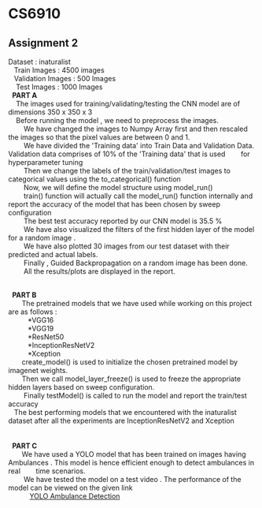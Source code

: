 # CS6910

## Assignment 2
Dataset : inaturalist 
<br />&nbsp; &nbsp;Train Images : 4500 images 
<br />&nbsp; &nbsp;Validation Images : 500 Images
<br />&nbsp; &nbsp; Test Images : 1000 Images
<br />&nbsp; **PART A** &nbsp; &nbsp;
<br />&nbsp; &nbsp; The images used for training/validating/testing the CNN model are of dimensions 350 x 350 x 3
<br />&nbsp; &nbsp; Before running the model , we need to preprocess the images.
<br />&nbsp; &nbsp; &nbsp; &nbsp; We have changed the images to Numpy Array first and then rescaled the images so that the pixel values are between 0 and 1.
<br />&nbsp; &nbsp; &nbsp; &nbsp; We have divided the 'Training data' into Train Data and Validation Data. Validation data comprises of 10% of the 'Training data' that is used &nbsp; &nbsp; &nbsp; &nbsp;for hyperparameter tuning
<br />&nbsp; &nbsp; &nbsp; &nbsp; Then we change the labels of the train/validation/test images to categorical values using the to_categorical() function
<br />&nbsp; &nbsp; &nbsp; &nbsp; Now, we will define the model structure using model_run()
<br />&nbsp; &nbsp; &nbsp; &nbsp; train() function will actually call the model_run() function internally and report the accuracy of the model that has been chosen by sweep &nbsp; &nbsp; &nbsp; &nbsp; configuration
<br />&nbsp; &nbsp; &nbsp; &nbsp; The best test accuracy reported by our CNN model is 35.5 %
<br />&nbsp; &nbsp; &nbsp; &nbsp; We have also visualized the filters of the first hidden layer of the model for a random image . 
<br />&nbsp; &nbsp; &nbsp; &nbsp; We have also plotted 30 images from our test dataset with their predicted and actual labels.
<br />&nbsp; &nbsp; &nbsp; &nbsp; Finally , Guided Backpropagation on a random image has been done. 
<br />&nbsp; &nbsp; &nbsp; &nbsp; All the results/plots are displayed in the report.

<br />&nbsp; **PART B** &nbsp; &nbsp;
<br />&nbsp; &nbsp; &nbsp; &nbsp;The pretrained models that we have used while working on this project are as follows :
<br />&nbsp; &nbsp; &nbsp; &nbsp;&nbsp;&nbsp; *VGG16
<br />&nbsp; &nbsp; &nbsp; &nbsp;&nbsp;&nbsp; *VGG19
<br />&nbsp; &nbsp; &nbsp; &nbsp;&nbsp;&nbsp; *ResNet50
<br />&nbsp; &nbsp; &nbsp; &nbsp;&nbsp;&nbsp; *InceptionResNetV2
<br />&nbsp; &nbsp; &nbsp; &nbsp;&nbsp;&nbsp; *Xception
<br />&nbsp; &nbsp; &nbsp; &nbsp;create_model() is used to initialize the chosen pretrained model by imagenet weights. 
<br />&nbsp; &nbsp; &nbsp; &nbsp;Then we call model_layer_freeze() is used to freeze the appropriate hidden layers based on sweep configuration.
<br />&nbsp; &nbsp; &nbsp; &nbsp; Finally testModel() is called to run the model and report the train/test accuracy 
<br />&nbsp; &nbsp;The best performing models that we encountered with the inaturalist dataset after all the experiments are InceptionResNetV2 and Xception
<br /><br /><br />&nbsp; **PART C** &nbsp; &nbsp;
<br />&nbsp; &nbsp; &nbsp; &nbsp;We have used a YOLO model that has been trained on images having Ambulances . This model is hence efficient enough to detect ambulances in real &nbsp; &nbsp; &nbsp; &nbsp;time scenarios.
<br />&nbsp; &nbsp; &nbsp; &nbsp; We have tested the model on a test video . The performance of the model can be viewed on the given link 
<br />&nbsp; &nbsp; &nbsp; &nbsp; &nbsp; &nbsp;[YOLO Ambulance Detection](https://www.youtube.com/watch?v=t65xGPpDVCw)







      
      
             
 

   

